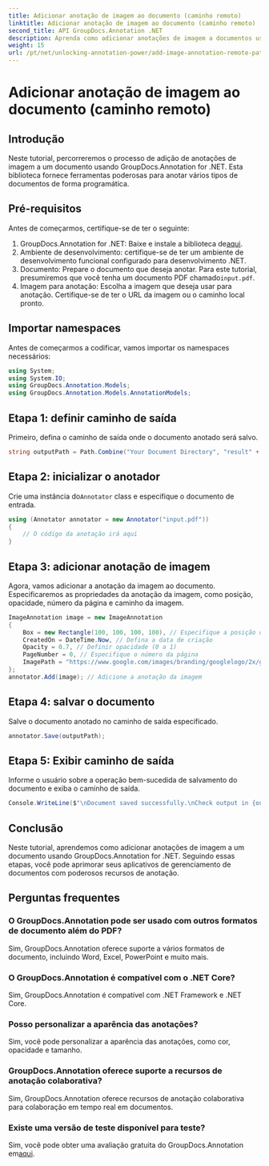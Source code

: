 ```yaml
---
title: Adicionar anotação de imagem ao documento (caminho remoto)
linktitle: Adicionar anotação de imagem ao documento (caminho remoto)
second_title: API GroupDocs.Annotation .NET
description: Aprenda como adicionar anotações de imagem a documentos usando GroupDocs.Annotation for .NET. Aprimore o gerenciamento de documentos com recursos avançados de anotação.
weight: 15
url: /pt/net/unlocking-annotation-power/add-image-annotation-remote-path/
---
```


# Adicionar anotação de imagem ao documento (caminho remoto)

## Introdução
Neste tutorial, percorreremos o processo de adição de anotações de imagem a um documento usando GroupDocs.Annotation for .NET. Esta biblioteca fornece ferramentas poderosas para anotar vários tipos de documentos de forma programática.
## Pré-requisitos
Antes de começarmos, certifique-se de ter o seguinte:
1.  GroupDocs.Annotation for .NET: Baixe e instale a biblioteca de[aqui](https://releases.groupdocs.com/annotation/net/).
2. Ambiente de desenvolvimento: certifique-se de ter um ambiente de desenvolvimento funcional configurado para desenvolvimento .NET.
3.  Documento: Prepare o documento que deseja anotar. Para este tutorial, presumiremos que você tenha um documento PDF chamado`input.pdf`.
4. Imagem para anotação: Escolha a imagem que deseja usar para anotação. Certifique-se de ter o URL da imagem ou o caminho local pronto.

## Importar namespaces
Antes de começarmos a codificar, vamos importar os namespaces necessários:
```csharp
using System;
using System.IO;
using GroupDocs.Annotation.Models;
using GroupDocs.Annotation.Models.AnnotationModels;
```
## Etapa 1: definir caminho de saída
Primeiro, defina o caminho de saída onde o documento anotado será salvo.
```csharp
string outputPath = Path.Combine("Your Document Directory", "result" + Path.GetExtension("input.pdf"));
```
## Etapa 2: inicializar o anotador
 Crie uma instância do`Annotator` class e especifique o documento de entrada.
```csharp
using (Annotator annotator = new Annotator("input.pdf"))
{
    // O código da anotação irá aqui
}
```
## Etapa 3: adicionar anotação de imagem
Agora, vamos adicionar a anotação da imagem ao documento. Especificaremos as propriedades da anotação da imagem, como posição, opacidade, número da página e caminho da imagem.
```csharp
ImageAnnotation image = new ImageAnnotation
{
    Box = new Rectangle(100, 100, 100, 100), // Especifique a posição da anotação
    CreatedOn = DateTime.Now, // Defina a data de criação
    Opacity = 0.7, // Definir opacidade (0 a 1)
    PageNumber = 0, // Especifique o número da página
    ImagePath = "https://www.google.com/images/branding/googlelogo/2x/googlelogo_color_92x30dp.png" // Forneça o URL da imagem
};
annotator.Add(image); // Adicione a anotação da imagem
```
## Etapa 4: salvar o documento
Salve o documento anotado no caminho de saída especificado.
```csharp
annotator.Save(outputPath);
```
## Etapa 5: Exibir caminho de saída
Informe o usuário sobre a operação bem-sucedida de salvamento do documento e exiba o caminho de saída.
```csharp
Console.WriteLine($"\nDocument saved successfully.\nCheck output in {outputPath}.");
```

## Conclusão
Neste tutorial, aprendemos como adicionar anotações de imagem a um documento usando GroupDocs.Annotation for .NET. Seguindo essas etapas, você pode aprimorar seus aplicativos de gerenciamento de documentos com poderosos recursos de anotação.
## Perguntas frequentes
### O GroupDocs.Annotation pode ser usado com outros formatos de documento além do PDF?
Sim, GroupDocs.Annotation oferece suporte a vários formatos de documento, incluindo Word, Excel, PowerPoint e muito mais.
### O GroupDocs.Annotation é compatível com o .NET Core?
Sim, GroupDocs.Annotation é compatível com .NET Framework e .NET Core.
### Posso personalizar a aparência das anotações?
Sim, você pode personalizar a aparência das anotações, como cor, opacidade e tamanho.
### GroupDocs.Annotation oferece suporte a recursos de anotação colaborativa?
Sim, GroupDocs.Annotation oferece recursos de anotação colaborativa para colaboração em tempo real em documentos.
### Existe uma versão de teste disponível para teste?
 Sim, você pode obter uma avaliação gratuita do GroupDocs.Annotation em[aqui](https://releases.groupdocs.com/).